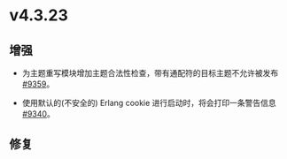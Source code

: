 # v4.3.23

## 增强

- 为主题重写模块增加主题合法性检查，带有通配符的目标主题不允许被发布 [#9359](https://github.com/emqx/emqx/issues/9359)。

- 使用默认的(不安全的) Erlang cookie 进行启动时，将会打印一条警告信息 [#9340](https://github.com/emqx/emqx/pull/9340)。

## 修复
